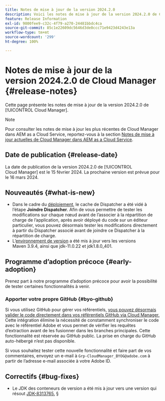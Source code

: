 ```yaml
---
title: Notes de mise à jour de la version 2024.2.0
description: Voici les notes de mise à jour de la version 2024.2.0 de Cloud Manager.
feature: Release Information
exl-id: 9800fee9-c32c-4f79-a270-24481bbdc4ca
source-git-commit: 85c1e22609dc5646d3de0ccc71e9423d4243e13a
workflow-type: tm+mt
source-wordcount: '299'
ht-degree: 100%

---
```


# Notes de mise à jour de la version 2024.2.0 de Cloud Manager {#release-notes}

Cette page présente les notes de mise à jour de la version 2024.2.0 de [!UICONTROL Cloud Manager].

>[!NOTE]
>
>Pour consulter les notes de mise à jour les plus récentes de Cloud Manager dans AEM as a Cloud Service, reportez-vous à la section [Notes de mise à jour actuelles de Cloud Manager dans AEM as a Cloud Service](https://experienceleague.adobe.com/docs/experience-manager-cloud-service/content/implementing/using-cloud-manager/release-notes-cloud-manager/release-notes-cm-current.html?lang=fr).

## Date de publication {#release-date}

La date de publication de la version 2024.2.0 de [!UICONTROL Cloud Manager] est le 15 février 2024. La prochaine version est prévue pour le 16 mars 2024.

## Nouveautés {#what-is-new}

* Dans le cadre du [déploiement](/help/using/code-deployment.md), le cache de Dispatcher a été vidé à l’étape **Joindre Dispatcher**. Afin de vous permettre de tester les modifications sur chaque nœud avant de l’associer à la répartition de charge de l’application, après avoir déployé du code sur un éditeur particulier, vous pouvez désormais tester les modifications directement à partir du Dispatcher associé avant de joindre ce Dispatcher à la répartition de charge.
* L’[environnement de version](/help/getting-started/build-environment.md) a été mis à jour vers les versions Maven 3.9.4, ainsi que jdk-11.0.22 et jdk1.8.0_401.

## Programme d’adoption précoce {#early-adoption}

Prenez part à notre programme d’adoption précoce pour avoir la possibilité de tester certaines fonctionnalités à venir.

### Apporter votre propre GitHub {#byo-github}

Si vous utilisez GitHub pour gérer vos référentiels, [vous pouvez désormais valider le code directement dans vos référentiels GitHub via Cloud Manager.](/help/managing-code/private-repositories.md) Cette intégration élimine la nécessité de constamment synchroniser le code avec le référentiel Adobe et vous permet de vérifier les requêtes d’extraction avant de les fusionner dans les branches principales. Cette fonctionnalité est réservée au GitHub public. La prise en charge du GitHub auto-hébergé n’est pas disponible.

Si vous souhaitez tester cette nouvelle fonctionnalité et faire part de vos commentaires, envoyez un e-mail à `Grp-CloudManager_BYOG@adobe.com` à partir de l’adresse e-mail associée à votre Adobe ID.

## Correctifs {#bug-fixes}

* Le JDK des conteneurs de version a été mis à jour vers une version qui résout [JDK-8313765.](https://bugs.openjdk.org/browse/JDK-8313765)
§
